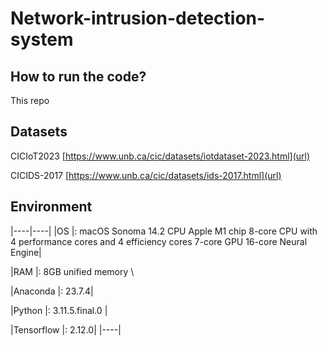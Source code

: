 # Network-intrusion-detection-system


## How to run the code?
This repo

## Datasets
CICIoT2023  [https://www.unb.ca/cic/datasets/iotdataset-2023.html](url)

CICIDS-2017  [https://www.unb.ca/cic/datasets/ids-2017.html](url)


## Environment
|----|----|
|OS          |:  macOS Sonoma 14.2 CPU Apple M1 chip 8-core CPU with 4 performance cores and 4 efficiency cores 7-core GPU 16-core Neural Engine|

|RAM         |: 8GB unified memory \

|Anaconda    |: 23.7.4|

|Python      |: 3.11.5.final.0 |

|Tensorflow  |: 2.12.0|
|----|
